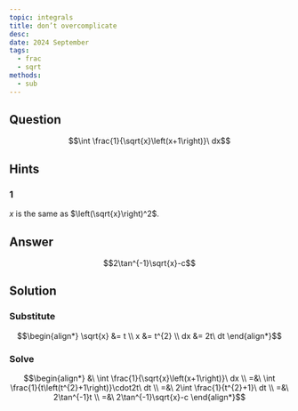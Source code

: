 ```yaml
---
topic: integrals
title: don’t overcomplicate
desc: 
date: 2024 September
tags:
  - frac
  - sqrt
methods:
  - sub
---
```



## Question
```math
\int \frac{1}{\sqrt{x}\left(x+1\right)}\ dx
```


## Hints

### 1
$x$ is the same as $\left(\sqrt{x}\right)^2$.


## Answer
```math
2\tan^{-1}\sqrt{x}-c
```


## Solution

### Substitute
```math
\begin{align*}
  \sqrt{x} &= t
  \\ x &= t^{2}
  \\ dx &= 2t\ dt
\end{align*}
```

### Solve
```math
\begin{align*}
  &\ \int \frac{1}{\sqrt{x}\left(x+1\right)}\ dx
  \\ =&\ \int \frac{1}{t\left(t^{2}+1\right)}\cdot2t\ dt
  \\ =&\ 2\int \frac{1}{t^{2}+1}\ dt
  \\ =&\ 2\tan^{-1}t
  \\ =&\ 2\tan^{-1}\sqrt{x}-c
\end{align*}
```
